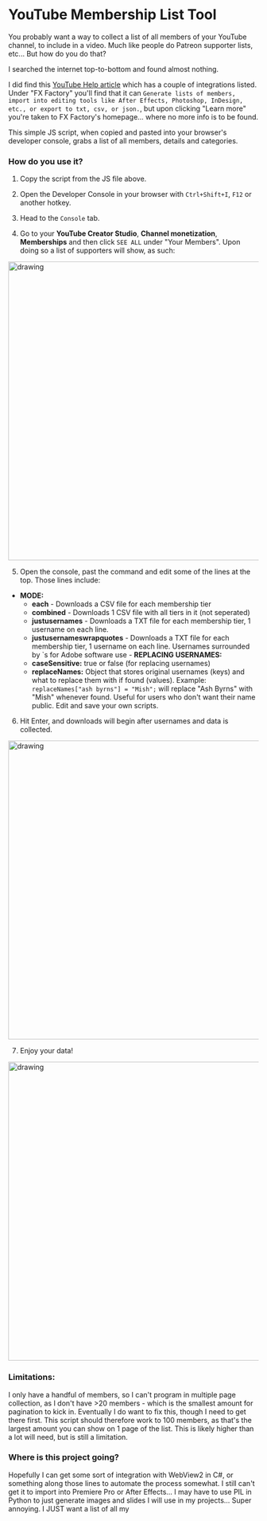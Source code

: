 # YouTube Membership List Tool

You probably want a way to collect a list of all members of your YouTube channel, to include in a video. Much like people do Patreon supporter lists, etc... But how do you do that?

I searched the internet top-to-bottom and found almost nothing.

I did find this [YouTube Help article](https://support.google.com/youtube/answer/9315687?hl=en) which has a couple of integrations listed. Under "FX Factory" you'll find that it can `Generate lists of members, import into editing tools like After Effects, Photoshop, InDesign, etc., or export to txt, csv, or json.`, but upon clicking "Learn more" you're taken to FX Factory's homepage... where no more info is to be found.

This simple JS script, when copied and pasted into your browser's developer console, grabs a list of all members, details and categories.

### How do you use it?

1. Copy the script from the JS file above.

2. Open the Developer Console in your browser with `Ctrl+Shift+I`, `F12` or another hotkey.

3. Head to the `Console` tab.
 
4. Go to your **YouTube Creator Studio**, **Channel monetization**, **Memberships** and then click `SEE ALL` under "Your Members". Upon doing so a list of supporters will show, as such:
<img src="https://i.imgur.com/pLwRhlt.png" alt="drawing" width="600" align="center" />

5. Open the console, past the command and edit some of the lines at the top. Those lines include: 
  -  **MODE:** 
     - **each** - Downloads a CSV file for each membership tier
     -  **combined** - Downloads 1 CSV file with all tiers in it (not seperated)
     -  **justusernames** - Downloads a TXT file for each membership tier, 1 username on each line.
     -  **justusernameswrapquotes** - Downloads a TXT file for each membership tier, 1 username on each line. Usernames surrounded by `s for Adobe software use
    - **REPLACING USERNAMES:**
       - **caseSensitive:** true or false (for replacing usernames)
       - **replaceNames:** Object that stores original usernames (keys) and what to replace them with if found (values).
           Example: `replaceNames["ash byrns"] = "Mish";` will replace "Ash Byrns" with "Mish" whenever found. Useful for users who don't want their name public. Edit and save your own scripts.

6. Hit Enter, and downloads will begin after usernames and data is collected.
<img src="https://i.imgur.com/BRQvZyZ.png" alt="drawing" width="600" align="center" />

7. Enjoy your data!
<img src="https://i.imgur.com/ZrgRuuQ.png" alt="drawing" width="600" align="center" />


### Limitations:
I only have a handful of members, so I can't program in multiple page collection, as I don't have >20 members - which is the smallest amount for pagination to kick in. Eventually I do want to fix this, though I need to get there first. This script should therefore work to 100 members, as that's the largest amount you can show on 1 page of the list. This is likely higher than a lot will need, but is still a limitation.

### Where is this project going?
Hopefully I can get some sort of integration with WebView2 in C#, or something along those lines to automate the process somewhat. I still can't get it to import into Premiere Pro or After Effects... I may have to use PIL in Python to just generate images and slides I will use in my projects... Super annoying. I JUST want a list of all my 